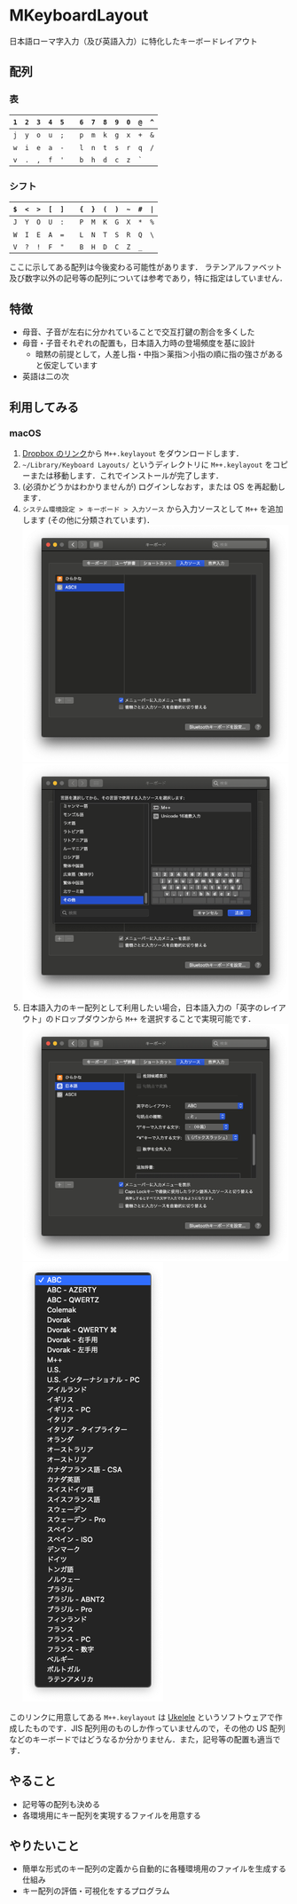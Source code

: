# MKeyboardLayout

日本語ローマ字入力（及び英語入力）に特化したキーボードレイアウト

## 配列

### 表

| `1` | `2` | `3` | `4` | `5` |     | `6` | `7` | `8` | `9` | `0` | `@`     | `^` |
| --- | --- | --- | --- | --- | --- | --- | --- | --- | --- | --- | ------- | --- |
| `j` | `y` | `o` | `u` | `;` |     | `p` | `m` | `k` | `g` | `x` | `+`     | `&` |
| `w` | `i` | `e` | `a` | `-` |     | `l` | `n` | `t` | `s` | `r` | `q`     | `/` |
| `v` | `.` | `,` | `f` | `'` |     | `b` | `h` | `d` | `c` | `z` | `` ` `` |

### シフト

| `$` | `<` | `>` | `[` | `]` |     | `{` | `}` | `(` | `)` | `~` | `#` | `\|` |
| --- | --- | --- | --- | --- | --- | --- | --- | --- | --- | --- | --- | ---- |
| `J` | `Y` | `O` | `U` | `:` |     | `P` | `M` | `K` | `G` | `X` | `*` | `%`  |
| `W` | `I` | `E` | `A` | `=` |     | `L` | `N` | `T` | `S` | `R` | `Q` | `\`  |
| `V` | `?` | `!` | `F` | `"` |     | `B` | `H` | `D` | `C` | `Z` | `_` |

ここに示してある配列は今後変わる可能性があります．
ラテンアルファベット及び数字以外の記号等の配列については参考であり，特に指定はしていません．

## 特徴

- 母音、子音が左右に分かれていることで交互打鍵の割合を多くした
- 母音・子音それぞれの配置も，日本語入力時の登場頻度を基に設計
  - 暗黙の前提として，人差し指・中指＞薬指＞小指の順に指の強さがあると仮定しています
- 英語は二の次

## 利用してみる

### macOS

1. [Dropbox のリンク](https://www.dropbox.com/s/nwg4kytxxgvsdgo/M%2B%2B.keylayout?dl=0)から `M++.keylayout` をダウンロードします．
1. `~/Library/Keyboard Layouts/` というディレクトリに `M++.keylayout` をコピーまたは移動します．これでインストールが完了します．
1. (必須かどうかはわかりませんが) ログインしなおす，または OS を再起動します．
1. `システム環境設定 > キーボード > 入力ソース` から入力ソースとして `M++` を追加します (その他に分類されています)．
   ![01](https://github.com/cwd-k2/MKeyboardLayout/blob/master/resources/01.png)
   ![02](https://github.com/cwd-k2/MKeyboardLayout/blob/master/resources/02.png)
1. 日本語入力のキー配列として利用したい場合，日本語入力の「英字のレイアウト」のドロップダウンから `M++` を選択することで実現可能です．
   ![03](https://github.com/cwd-k2/MKeyboardLayout/blob/master/resources/03.png)
   ![04](https://github.com/cwd-k2/MKeyboardLayout/blob/master/resources/04.png)

このリンクに用意してある `M++.keylayout` は [Ukelele](https://software.sil.org/ukelele/) というソフトウェアで作成したものです．JIS 配列用のものしか作っていませんので，その他の US 配列などのキーボードではどうなるか分かりません．また，記号等の配置も適当です．

## やること

- 記号等の配列も決める
- 各環境用にキー配列を実現するファイルを用意する

## やりたいこと

- 簡単な形式のキー配列の定義から自動的に各種環境用のファイルを生成する仕組み
- キー配列の評価・可視化をするプログラム
